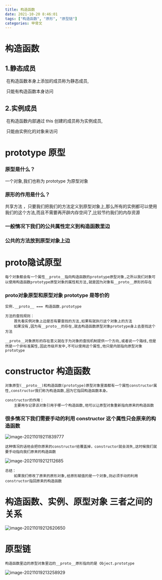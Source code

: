 ```yaml
---
title: 构造函数
date: 2021-10-20 8:46:01
tags: ["构造函数", "原形", "原型链"]
categories: 甲骨文
---
```


# 构造函数

## 1.静态成员

​ 在构造函数本身上添加的成员称为静态成员,

​ 只能有构造函数本身访问

## 2.实例成员

​ 在构造函数内部通过 this 创建的成员称为实例成员,

​ 只能由实例化的对象来访问

# prototype 原型

### 原型是什么？

一个对象,我们也称为 prototype 为原型对象

### 原形的作用是什么？

共享方法 ，只要我们把我们的方法定义到原型对象上,那么所有的实例都可以使用我们的这个方法,而且不需要再开辟内存空间了,比较节约我们的内存资源

### 一般情况下我们的公共属性定义到构造函数里边

### 公共的方法放到原型对象上边

# **proto**隐试原型

```
每个对象都会有一个属性__proto__指向构造函数的prototype原型对象,之所以我们对象可以使用构造函数prototype原型对象的属性和方法,就是因为对象有__proto__原形的存在
```

### **proto**对象原型和原型对象 prototype 是等价的

```
实例.__proto__ === 构造函数.prototype
```

```
方法的查找规则：
	首先看实例对象上边是否有要查找的方法,如果有就执行这个对象上的方法
	如果没有,因为有__proto__的存在,就去构造函数原型对象prototype身上去查找这个方法
```

```
__proto__对象原形的存在意义就在于为对象的查找机制提供一个方向,或者说一个路线,但是然是一个非标准属性,因此市级开发中,不可以使用这个属性,他只是内部指向原型对象prototype
```

# constructor 构造函数

```\
对象原型(__proto__)和构造函数(prototype)原型对象里面都有一个属性constructor属性,constructor我们称为构造函数,因为它指回构造函数本身。
```

```
constructor的作用：
	主要用与记录该对象引用于哪一个构造函数,他可以让原型对象重新指向原来的构造函数
```

### 很多情况下我们需要手动的利用 constructor 这个属性只会原来的构造函数

![image-20211019211839777](C:\Users\Lenovo\AppData\Roaming\Typora\typora-user-images\image-20211019211839777.png)

```
这种情况的话他会把你原来的constructor给覆盖掉，constructor就会消失,这时候我们就要手动指向我们原来的构造函数
```

![image-20211019212112685](C:\Users\Lenovo\AppData\Roaming\Typora\typora-user-images\image-20211019212112685.png)

```
总结：
	如果我们修改了原来的原形对象,给原形赋值的是一个对象,则必须手动的利用constructor指回原来的构造函数
```

# 构造函数、实例、原型对象 三者之间的关系

![image-20211019212620650](C:\Users\Lenovo\AppData\Roaming\Typora\typora-user-images\image-20211019212620650.png)

# 原型链

```
构造函数里边的原型对象里边的__proto__原形指向的是 Object.prototype
```

![image-20211019213258929](C:\Users\Lenovo\AppData\Roaming\Typora\typora-user-images\image-20211019213258929.png)
